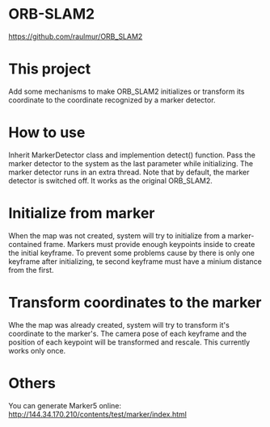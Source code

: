 # ORB-SLAM2
https://github.com/raulmur/ORB_SLAM2

# This project
Add some mechanisms to make ORB_SLAM2 initializes or transform its coordinate to the coordinate recognized by a marker detector. 

# How to use
Inherit MarkerDetector class and implemention detect() function. 
Pass the marker detector to the system as the last parameter while initializing. 
The marker detector runs in an extra thread.
Note that by default, the marker detector is switched off. It works as the original ORB_SLAM2.

# Initialize from marker
When the map was not created, system will try to initialize from a marker-contained frame.
Markers must provide enough keypoints inside to create the initial keyframe.
To prevent some problems cause by there is only one keyframe after initializing, te second keyframe must have a minium distance from the first.

# Transform coordinates to the marker
Whe the map was already created, system will try to transform it's coordinate to the marker's.
The camera pose of each keyframe and the position of each keypoint will be transformed and rescale.
This currently works only once.

# Others
You can generate Marker5 online: http://144.34.170.210/contents/test/marker/index.html
